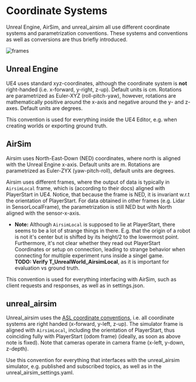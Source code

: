 # Coordinate Systems
Unreal Engine, AirSim, and unreal_airsim all use different coordinate systems and parametrization conventions. 
These systems and conventions as well as conversions are thus briefly introduced.

![frames](https://user-images.githubusercontent.com/36043993/80600107-345e2280-8a2c-11ea-93eb-725172b85ca2.png)

## Unreal Engine
UE4 uses standard xyz-coordinates, although the coordinate system is **not** right-handed (i.e. x-forward, y-right, z-up).
Default units is cm.
Rotations are parametrized as Euler-XYZ (roll-pitch-yaw), however, rotations are mathematically positive around the x-axis and negative around the y- and z-axes.
Default units are degrees.

This convention is used for everything inside the UE4 Editor, e.g. when creating worlds or exporting ground truth.

## AirSim
Airsim uses North-East-Down (NED) coordinates, where north is aligned with the Unreal Engine x-axis. 
Default units are m. 
Rotations are parametrized as Euler-ZYX (yaw-pitch-roll), default units are degrees.

Airsim uses different frames, where the output of data is typically in `AirsimLocal` frame, which is (according to their docs) aligned with PlayerStart in UE4.
Notice, that because the frame is NED, it is invariant w.r.t the orientation of PlayerStart.
For data obtained in other frames (e.g. Lidar in SensorLocalFrame), the parametrization is still NED but with North aligned with the sensor-x-axis.

* **Note:** Although `AirsimLocal` is supposed to lie at PlayerStart, there seems to be a lot of strange things in there.
  E.g. that the origin of a robot is not it's center but is shifted by its height/2 to the lowermost point. 
  Furthermore, it's not clear whether they read out PlayerStart Coordinates or setup on connection, leading to strange behavior when connecting for multiple experiment runs inside a singel game.\
    **TODO: Verify T_UnrealWorld_AirsimLocal**, as it is important for evaluation vs ground truth.

This convention is used for everything interfacing with AirSim, such as client requests and responses, as well as in settings.json.

## unreal_airsim
Unreal_airsim uses the [ASL coordinate conventions](https://github.com/ethz-asl/mav_tools/wiki/Coordinate-Systems), i.e. all coordinate systems are right handed (x-forward, y-left, z-up).
The simulator frame is aligned with `AirsimLocal`, including the orientation of PlayerStart, thus coinciding fully with PlayerStart (odom frame) (ideally, as soon as above note is fixed).
Note that cameras operate in camera frame (x-left, y-down, z-depth).

Use this convention for everything that interfaces with the unreal_airsim simulator, e.g. published and subscribed topics, as well as in the unreal_airsim_settings.yaml.